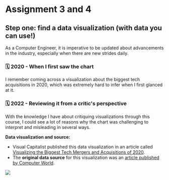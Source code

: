 # Assignment 3 and 4
## Step one: find a data visualization (with data you can use!)

As a Computer Engineer, it is imperative to be updated about advancements in the industry, especially when there are new strides daily. 

### 🗓️ 2020 - When I first saw the chart

I remember coming across a visualization about the biggest tech acquisitions in 2020, which was extremely hard to infer when I first glanced at it. 

### 🗓️ 2022 - Reviewing it from a critic's perspective

With the knowledge I have about critiquing visualizations through this course, I could see a lot of reasons why the chart was challenging to interpret and misleading in several ways.

**Data visualization and source:** 
- Visual Capitalist published this data visualization in an article called [Visualizing the Biggest Tech Mergers and Acquisitions of 2020]((https://www.visualcapitalist.com/visualizing-biggest-tech-mergers-and-acquisitions-of-2020/)).
- The **original data source** for this visualization was an [article published by Computer World](https://www.computerworld.com/article/3513439/biggest-technology-acquisitions-of-2020.html).

![](https://i.imgur.com/WKVfvI7.png)

